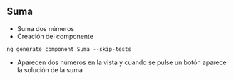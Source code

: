 ## Suma

- Suma dos números
- Creación del componente

```
ng generate component Suma --skip-tests
```

- Aparecen dos números en la vista y cuando se pulse un botón aparece la solución de la suma